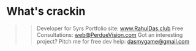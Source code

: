 # What's crackin
>> Developer for 5yrs
>> Portfolio site: www.RahulDas.club
>> Free Consultations: web@PerdueVision.com
>> Got an interesting project? Pitch me for free dev help: dasmygame@gmail.com
